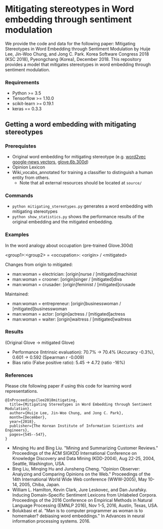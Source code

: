 Mitigating stereotypes in Word embedding through sentiment modulation
================================================
We provide the code and data for the following paper: Mitigating Stereotypes in Word Embedding through Sentiment Modulation by Huije Lee, Jin-Woo Chung, and Jong C. Park. Korea Software Congress 2018 (KSC 2018), Pyeongchang (Korea), December 2018. This repository provides a model that mitigates stereotypes in word embedding through sentiment modulation. 

### Requirements
- Python >= 3.5
- Tensorflow >= 1.10.0
- scikit-learn >=	0.19.1
- keras == 0.3.3

## Getting a word embedding with mitigating stereotypes
### Prerequistes
* Original word embedding for mitigating stereotype (e.g. [word2vec google-news vectors](https://github.com/mmihaltz/word2vec-GoogleNews-vectors), [glove.6b.300d](http://nlp.stanford.edu/data/glove.840B.300d.zip))
* Opinion Lexicon
* Wiki_vocabs_annotated for training a classifier to distinguish a human entity from others.
  - Note that all external resources should be located at ```source/```

### Commands
- ```python mitigating_stereotypes.py``` generates a word embedding with mitigating stereotypes
- ```python show_statistics.py``` shows the performance results of the original embedding and the mitigated embedding.

### Examples
In the word analogy about occupation (pre-trained Glove.300d)

\<group1>:\<group2> = \<occupation>: \<origin> / \<mitigated>

Changes from origin to mitigated:
- man:woman = electrician: [origin]nurse / [mitigated]machinist
- man:woman = crooner: [origin]singer / [mitigated]diva
- man:woman = crusader: [origin]feminist / [mitigated]crusade

Maintained:
- man:woman = entrepreneur: [origin]businesswoman / [mitigated]businesswoman
- man:woman = actor: [origin]actress / [mitigated]actress
- man:woman = waiter: [origin]waitress / [mitigated]waitress


### Results
(Original Glove -> mitigated Glove)
- Performance (Intrinsic evaluation): 70.7% -> 70.4% (Accuracy -0.3%), 0.601 -> 0.592 (Spearman r -0.009)
- Bias ratio (False positive ratio): 5.45 -> 4.72 (ratio -16%)

### References

Please cite following paper if using this code for learning word representations.

```
@InProceedings{lee2018mitigating,
  title={Mitigating Stereotypes in Word Embedding through Sentiment Modulation},
  author={Huije Lee, Jin-Woo Chung, and Jong C. Park},
  month={December},
  year={2018},
  publisher={The Korean Institute of Information Scientists and Engineers},
  pages={545--547},
}
```
- Minqing Hu and Bing Liu. "Mining and Summarizing Customer Reviews." Proceedings of the ACM SIGKDD International Conference on Knowledge Discovery and Data Mining (KDD-2004), Aug 22-25, 2004, Seattle, Washington, USA.
- Bing Liu, Minqing Hu and Junsheng Cheng. "Opinion Observer: Analyzing and Comparing Opinions on the Web." Proceedings of the 14th International World Wide Web conference (WWW-2005), May 10-14, 2005, Chiba, Japan.
- William L. Hamilton, Kevin Clark, Jure Leskovec, and Dan Jurafsky. Inducing Domain-Specific Sentiment Lexicons from
Unlabeled Corpora. Proceedings of the 2016 Conference on Empirical Methods in Natural Language Processing (EMNLP 2016), Nov 1-5, 2016, Austin, Texas, USA.
- Bolukbasi et al. "Man is to computer programmer as woman is to homemaker? debiasing word embeddings." In Advances in neural information processing systems. 2016.